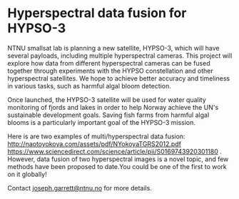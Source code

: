 Hyperspectral data fusion for HYPSO-3
=

NTNU smallsat lab is planning a new satellite, HYPSO-3, which will have several payloads, including multiple hyperspectral cameras. This project will explore how data from different hyperspectral cameras can be fused together through experiments with the HYPSO constellation and other hyperspectral satellites. We hope to achieve better accuracy and timeliness in various tasks, such as harmful algal bloom detection. 

Once launched, the HYPSO-3 satellite will be used for water quality monitoring of fjords and lakes in order to help Norway achieve the UN's sustainable development goals. ​Saving fish farms from harmful algal blooms is a particularly important goal of the HYPSO-3 mission.

Here is are two examples of multi/hyperspectral data fusion: http://naotoyokoya.com/assets/pdf/NYokoyaTGRS2012.pdf https://www.sciencedirect.com/science/article/pii/S0169743920301180 . However, data fusion of two hyperspectral images is a novel topic, and few methods have been proposed to date.You could be one of the first to work on it globally!

Contact joseph.garrett@ntnu.no for more details.
